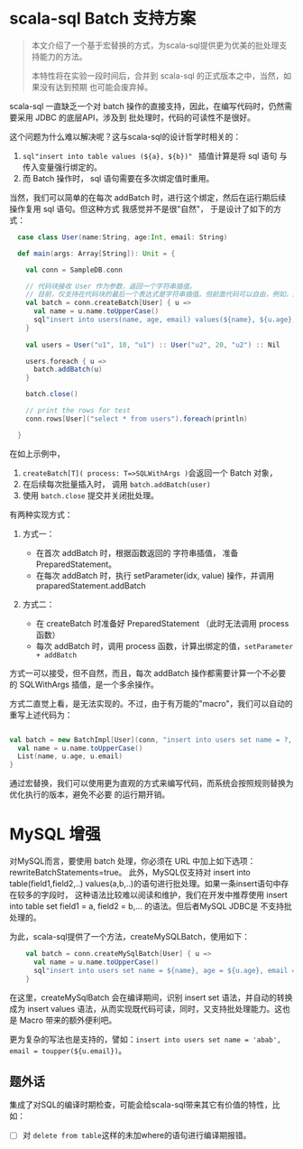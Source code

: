 # scala-sql Batch 支持方案

> 本文介绍了一个基于宏替换的方式，为scala-sql提供更为优美的批处理支持能力的方法。
> 
> 本特性将在实验一段时间后，合并到 scala-sql 的正式版本之中，当然，如果没有达到预期
> 也可能会废弃掉。

scala-sql 一直缺乏一个对 batch 操作的直接支持，因此，在编写代码时，仍然需要采用 JDBC 的底层API，涉及到
批处理时，代码的可读性不是很好。

这个问题为什么难以解决呢？这与scala-sql的设计哲学时相关的：

1. `sql"insert into table values (${a}, ${b})" ` 插值计算是将 sql 语句 与 传入变量强行绑定的。
2. 而 Batch 操作时， sql 语句需要在多次绑定值时重用。

当然，我们可以简单的在每次 addBatch 时，进行这个绑定，然后在运行期后续操作复用 sql 语句。但这种方式
我感觉并不是很"自然"， 于是设计了如下的方式：

```scala
  case class User(name:String, age:Int, email: String)

  def main(args: Array[String]): Unit = {

    val conn = SampleDB.conn

    // 代码块接收 User 作为参数，返回一个字符串插值。
    // 目前，仅支持在代码块的最后一个表达式是字符串插值。但前面代码可以自由，例如，进行必要的计算。
    val batch = conn.createBatch[User] { u =>
      val name = u.name.toUpperCase()
      sql"insert into users(name, age, email) values(${name}, ${u.age}, ${u.email})"
    }
    
    val users = User("u1", 10, "u1") :: User("u2", 20, "u2") :: Nil

    users.foreach { u =>
      batch.addBatch(u)
    }

    batch.close()

    // print the rows for test
    conn.rows[User]("select * from users").foreach(println)

  }

```

在如上示例中，
1. `createBatch[T]( process: T=>SQLWithArgs )`会返回一个 Batch 对象，
2. 在后续每次批量插入时， 调用 `batch.addBatch(user)`
3. 使用 `batch.close` 提交并关闭批处理。

有两种实现方式：

1. 方式一：

    - 在首次 addBatch 时，根据函数返回的 字符串插值， 准备 PreparedStatement。
    - 在每次 addBatch 时，执行 setParameter(idx, value) 操作，并调用 praparedStatement.addBatch

2. 方式二：

    - 在 createBatch 时准备好 PreparedStatement （此时无法调用 process 函数）
    - 每次 addBatch 时，调用 process 函数，计算出绑定的值，`setParameter + addBatch`
  
方式一可以接受，但不自然，而且，每次 addBatch 操作都需要计算一个不必要的 SQLWithArgs 插值，是一个多余操作。

方式二直觉上看，是无法实现的。不过，由于有万能的"macro"，我们可以自动的重写上述代码为：

```scala

val batch = new BatchImpl[User](conn, "insert into users set name = ?, age = ?, email = ?") { u =>
  val name = u.name.toUpperCase()
  List(name, u.age, u.email) 
}

```

通过宏替换，我们可以使用更为直观的方式来编写代码，而系统会按照规则替换为优化执行的版本，避免不必要
的运行期开销。

# MySQL 增强
对MySQL而言，要使用 batch 处理，你必须在 URL 中加上如下选项：rewriteBatchStatements=true。
此外，MySQL仅支持对 insert into table(field1,field2,..) values(a,b,..)的语句进行批处理。如果一条insert语句中存在较多的字段时，
这种语法比较难以阅读和维护，我们在开发中推荐使用 insert into table set field1 = a, field2 = b,... 的语法。但后者MySQL JDBC是
不支持批处理的。

为此，scala-sql提供了一个方法，createMySQLBatch，使用如下：
```scala
    val batch = conn.createMySqlBatch[User] { u =>
      val name = u.name.toUpperCase()
      sql"insert into users set name = ${name}, age = ${u.age}, email = ${u.email}"
    }
```
在这里，createMySqlBatch 会在编译期间，识别 insert set 语法，并自动的转换成为 insert values 语法，从而实现既代码可读，同时，又支持批处理能力。这也是 Macro 带来的额外便利吧。

更为复杂的写法也是支持的，譬如：`insert into users set name = 'abab', email = toupper(${u.email})`。


## 题外话
集成了对SQL的编译时期检查，可能会给scala-sql带来其它有价值的特性，比如：
- [ ] 对 `delete from table`这样的未加where的语句进行编译期报错。

